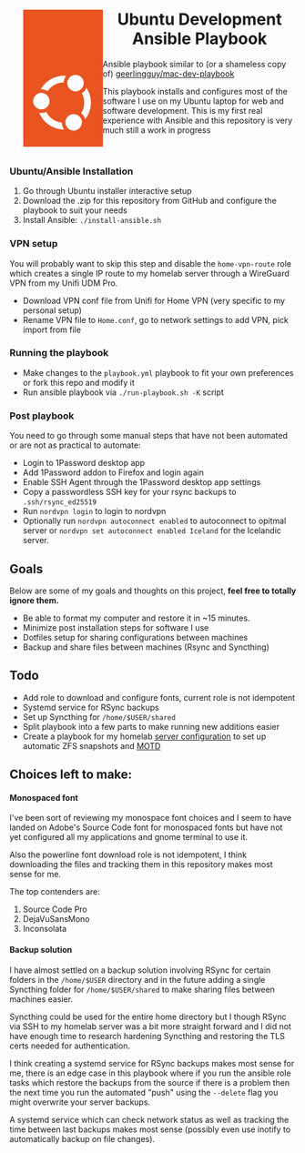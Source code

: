 <div id="toc">
  <ul align="center" style="list-style: none;">
    <summary>
      <img align="left" margin-right: 1em;" src="./Tag-CoF-Orange-Digital.svg" width="140">
      <h1>Ubuntu Development Ansible Playbook</h1>
    </summary>
  </ul>
</div>

<div id="toc">
  <p>Ansible playbook similar to (or a shameless copy of) <a href="https://github.com/geerlingguy/mac-dev-playbook">geerlingguy/mac-dev-playbook</a></p>
  
  <p>This playbook installs and configures most of the software I use on my Ubuntu laptop for web and software development. This is my first real experience with Ansible and this repository is very much still a work in progress</p>
</div>
<br>

### Ubuntu/Ansible Installation

1. Go through Ubuntu installer interactive setup
2. Download the .zip for this repository from GitHub and configure the playbook to suit your needs
3. Install Ansible: `./install-ansible.sh`

### VPN setup

You will probably want to skip this step and disable the `home-vpn-route` role which creates a single IP route to my homelab server through a WireGuard VPN from my Unifi UDM Pro.

- Download VPN conf file from Unifi for Home VPN (very specific to my personal setup)
- Rename VPN file to `Home.conf`, go to network settings to add VPN, pick import from file

### Running the playbook

- Make changes to the `playbook.yml` playbook to fit your own preferences or fork this repo and modify it
- Run ansible playbook via `./run-playbook.sh -K` script

### Post playbook

You need to go through some manual steps that have not been automated or are not as practical to automate:

- Login to 1Password desktop app
- Add 1Password addon to Firefox and login again
- Enable SSH Agent through the 1Password desktop app settings
- Copy a passwordless SSH key for your rsync backups to `.ssh/rsync_ed25519`
- Run `nordvpn login` to login to nordvpn
- Optionally run `nordvpn autoconnect enabled` to autoconnect to opitmal server or `nordvpn set autoconnect enabled Iceland` for the Icelandic server.

## Goals

Below are some of my goals and thoughts on this project, **feel free to totally ignore them.**

- Be able to format my computer and restore it in ~15 minutes.
- Minimize post installation steps for software I use
- Dotfiles setup for sharing configurations between machines
- Backup and share files between machines (Rsync and Syncthing)

## Todo

- Add role to download and configure fonts, current role is not idempotent
- Systemd service for RSync backups
- Set up Syncthing for `/home/$USER/shared`
- Split playbook into a few parts to make running new additions easier
- Create a playbook for my homelab [server configuration](./SERVER.md) to set up automatic ZFS snapshots and [MOTD](https://github.com/HermannBjorgvin/MOTD)

## Choices left to make:

#### Monospaced font

I've been sort of reviewing my monospace font choices and I seem to have landed on Adobe's Source Code font for monospaced fonts but have not yet configured all my applications and gnome terminal to use it.

Also the powerline font download role is not idempotent, I think downloading the files and tracking them in this repository makes most sense for me.

The top contenders are:

1. Source Code Pro
2. DejaVuSansMono
3. Inconsolata

#### Backup solution

I have almost settled on a backup solution involving RSync for certain folders in the `/home/$USER` directory and in the future adding a single Syncthing folder for `/home/$USER/shared` to make sharing files between machines easier.

Syncthing could be used for the entire home directory but I though RSync via SSH to my homelab server was a bit more straight forward and I did not have enough time to research hardening Syncthing and restoring the TLS certs needed for authentication.

I think creating a systemd service for RSync backups makes most sense for me, there is an edge case in this playbook where if you run the ansible role tasks which restore the backups from the source if there is a problem then the next time you run the automated "push" using the `--delete` flag you might overwrite your server backups.

A systemd service which can check network status as well as tracking the time between last backups makes most sense (possibly even use inotify to automatically backup on file changes).
